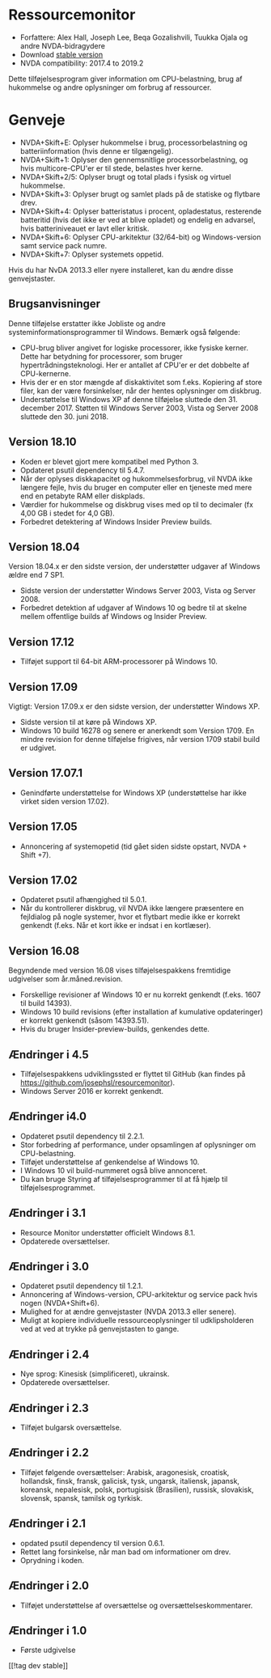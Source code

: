 # Ressourcemonitor #

* Forfattere: Alex Hall, Joseph Lee, Beqa Gozalishvili, Tuukka Ojala og
  andre NVDA-bidragydere
* Download [stable version][1]
* NVDA compatibility: 2017.4 to 2019.2

Dette tilføjelsesprogram giver information om CPU-belastning, brug af
hukommelse og andre oplysninger om forbrug af ressourcer.

# Genveje #

* NVDA+Skift+E: Oplyser hukommelse i brug, processorbelastning og
  batteriinformation (hvis denne er tilgængelig).
* NVDA+Skift+1: Oplyser den gennemsnitlige processorbelastning, og hvis
  multicore-CPU'er er til stede, belastes hver kerne.
* NVDA+Skift+2/5: Oplyser brugt og total plads i fysisk og virtuel
  hukommelse.
* NVDA+Skift+3: Oplyser brugt og samlet plads på de statiske og flytbare
  drev.
* NVDA+Skift+4: Oplyser batteristatus i procent, opladestatus, resterende
  batteritid (hvis det ikke er ved at blive opladet) og endelig en advarsel,
  hvis batteriniveauet er lavt eller kritisk.
* NVDA+Skift+6: Oplyser CPU-arkitektur (32/64-bit) og Windows-version samt
  service pack numre.
* NVDA+Skift+7: Oplyser systemets oppetid.

Hvis du har NvDA 2013.3 eller nyere installeret, kan du ændre disse
genvejstaster.

## Brugsanvisninger ##

Denne tilføjelse erstatter ikke Jobliste og andre
systeminformationsprogrammer til Windows. Bemærk også følgende:

* CPU-brug bliver angivet for logiske processorer, ikke fysiske
  kerner. Dette har betydning for processorer, som bruger
  hypertrådningsteknologi. Her er antallet af CPU'er er det dobbelte af
  CPU-kernerne.
* Hvis der er en stor mængde af diskaktivitet som f.eks. Kopiering af store
  filer, kan der være forsinkelser, når der hentes oplysninger om diskbrug.
* Understøttelse til Windows XP af denne tilføjelse sluttede den
  31. december 2017. Støtten til Windows Server 2003, Vista og Server 2008
  sluttede den 30. juni 2018.

## Version 18.10

* Koden er blevet gjort mere kompatibel med Python 3.
* Opdateret psutil dependency til 5.4.7.
* Når der oplyses diskkapacitet og hukommelsesforbrug, vil NVDA ikke længere
  fejle, hvis du bruger en computer eller en tjeneste med mere end en
  petabyte RAM eller diskplads.
* Værdier for hukommelse og diskbrug vises med op til to decimaler (fx 4,00
  GB i stedet for 4,0 GB).
* Forbedret detektering af Windows Insider Preview builds.

## Version 18.04

Version 18.04.x er den sidste version, der understøtter udgaver af Windows
ældre end 7 SP1.

* Sidste version der understøtter Windows Server 2003, Vista og Server 2008.
* Forbedret detektion af udgaver af Windows 10 og bedre til at skelne mellem
  offentlige builds af Windows og Insider Preview.

## Version 17.12

* Tilføjet support til 64-bit ARM-processorer på Windows 10.

## Version 17.09

Vigtigt: Version 17.09.x er den sidste version, der understøtter Windows XP.

* Sidste version til at køre på Windows XP.
* Windows 10 build 16278 og senere er anerkendt som Version 1709. En mindre
  revision for denne tilføjelse frigives, når version 1709 stabil build er
  udgivet.

## Version 17.07.1

* Genindførte understøttelse for Windows XP (understøttelse har ikke virket
  siden version 17.02).

## Version 17.05

* Annoncering af systemopetid (tid gået siden sidste opstart, NVDA + Shift
  +7).

## Version 17.02

* Opdateret psutil afhængighed til 5.0.1.
* Når du kontrollerer diskbrug, vil NVDA ikke længere præsentere en
  fejldialog på nogle systemer, hvor et flytbart medie ikke er korrekt
  genkendt (f.eks. Når et kort ikke er indsat i en kortlæser).

## Version 16.08

Begyndende med version 16.08 vises tilføjelsespakkens fremtidige udgivelser
som år.måned.revision.

* Forskellige revisioner af Windows 10 er nu korrekt genkendt (f.eks. 1607
  til build 14393).
* Windows 10 build revisions (efter installation af kumulative opdateringer)
  er korrekt genkendt (såsom 14393.51).
* Hvis du bruger Insider-preview-builds, genkendes dette.

## Ændringer i 4.5 ##

* Tilføjelsespakkens udviklingssted er flyttet til GitHub (kan findes på
  https://github.com/josephsl/resourcemonitor).
* Windows Server 2016 er korrekt genkendt.

## Ændringer i4.0  ##

* Opdateret psutil dependency til 2.2.1.
* Stor forbedring af performance, under opsamlingen af oplysninger om
  CPU-belastning.
* Tilføjet understøttelse af genkendelse af Windows 10.
* I Windows 10 vil build-nummeret også blive annonceret.
* Du kan bruge Styring af tilføjelsesprogrammer til at få hjælp til
  tilføjelsesprogrammet.

## Ændringer i 3.1 ##

* Resource Monitor understøtter officielt Windows 8.1.
* Opdaterede oversættelser.

## Ændringer i 3.0 ##

* Opdateret psutil dependency til 1.2.1.
* Annoncering af Windows-version, CPU-arkitektur og service pack hvis nogen
  (NVDA+Shift+6).
* Mulighed for at ændre genvejstaster (NVDA 2013.3 eller senere).
* Muligt at kopiere individuelle ressourceoplysninger til udklipsholderen
  ved at ved at trykke på genvejstasten to gange.

## Ændringer i 2.4 ##

* Nye sprog: Kinesisk (simplificeret), ukrainsk.
* Opdaterede oversættelser.

## Ændringer i 2.3 ##

* Tilføjet bulgarsk oversættelse.

## Ændringer i 2.2 ##

* Tilføjet følgende oversættelser: Arabisk, aragonesisk, croatisk,
  hollandsk, finsk, fransk, galicisk, tysk, ungarsk, italiensk, japansk,
  koreansk, nepalesisk, polsk, portugisisk (Brasilien), russisk, slovakisk,
  slovensk, spansk, tamilsk og tyrkisk.

## Ændringer i 2.1 ##

* opdated psutil dependency til version 0.6.1.
* Rettet lang forsinkelse, når man bad om informationer om drev.
* Oprydning i koden.

## Ændringer i 2.0 ##

* Tilføjet understøttelse af oversættelse og oversættelseskommentarer.

## Ændringer i 1.0 ##

* Første udgivelse

[[!tag dev stable]]

[1]: https://addons.nvda-project.org/files/get.php?file=rm
